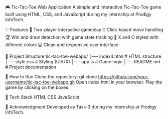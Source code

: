 🎮 Tic-Tac-Toe Web Application
A simple and interactive Tic-Tac-Toe game built using HTML, CSS, and JavaScript during my internship at Prodigy InfoTech.

✨ Features
👥 Two-player interactive gameplay
🖱️ Click-based move handling
🏆 Win and draw detection with game state tracking
🎨 X and O styled with different colors
💻 Clean and responsive user interface

📂 Project Structure
tic-tac-toe-webapp/
│── index4.html   # HTML structure
│── style.css    # Styling (UI/UX)
│── app.js    # Game logic
│── README.md    # Project documentation

🚀 How to Run
Clone the repository:
git clone https://github.com/your-username/tic-tac-toe-webapp.git
Open index.html in your browser.
Play the game by clicking on the boxes.

📌 Tech Stack
HTML
CSS
JavaScript

🙌 Acknowledgment
Developed as Task-3 during my internship at Prodigy InfoTech.
